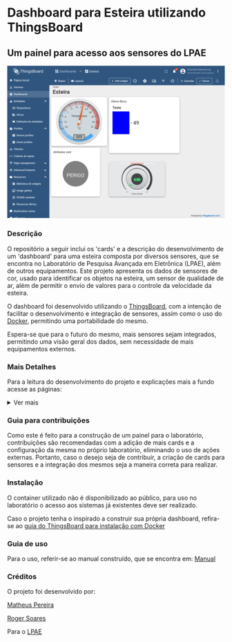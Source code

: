 # Dashboard para Esteira utilizando ThingsBoard

## Um painel para acesso aos sensores do LPAE

<img src="https://github.com/sooarees/Dashboard-ThingsBoard/blob/main/Imagens/DashboardThingsboard.png" alt="Aparência do Dashboard"/>

### Descrição

O repositório a seguir inclui os 'cards' e a descrição do desenvolvimento de um 'dashboard' para uma esteira composta por diversos sensores, que se encontra no Laboratório de Pesquisa Avançada em Eletrônica (LPAE), além de outros equipamentos. Este projeto apresenta os dados de sensores de cor, usado para identificar os objetos na esteira, um sensor de qualidade de ar, além de permitir o envio de valores para o controle da velocidade da esteira.

O dashboard foi desenvolvido utilizando o [ThingsBoard](https://thingsboard.io/), com a intenção de facilitar o desenvolvimento e integração de sensores, assim como o uso do [Docker](https://www.docker.com/), permitindo uma portabilidade do mesmo.

Espera-se que para o futuro do mesmo, mais sensores sejam integrados, permitindo uma visão geral dos dados, sem necessidade de mais equipamentos externos.

### Mais Detalhes

Para a leitura do desenvolvimento do projeto e explicações mais a fundo acesse as páginas:
<details>
<summary>
Ver mais
</summary>
  
* [Intenção]()
* [Implementação](https://github.com/sooarees/Dashboard-ThingsBoard/blob/main/Implementa%C3%A7%C3%A3o.md)
* [Manual](https://github.com/sooarees/Dashboard-ThingsBoard/blob/main/Manual.md)
* [Cards](https://github.com/sooarees/Dashboard-ThingsBoard/blob/main/Cards.md)
  
</details>

### Guia para contribuições

Como este é feito para a construção de um painel para o laboratório, contribuições são recomendadas com a adição de mais cards e a configuração da mesma no próprio laboratório, eliminando o uso de ações externas. Portanto, caso o desejo seja de contribuir, a criação de cards para sensores e a integração dos mesmos seja a maneira correta para realizar.

### Instalação

O container utilizado não é disponibilizado ao público, para uso no laboratório o acesso aos sistemas já existentes deve ser realizado.

Caso o projeto tenha o inspirado a construir sua própria dashboard, refira-se ao [guia do ThingsBoard para instalação com Docker](https://thingsboard.io/docs/user-guide/install/docker/)

### Guia de uso

Para o uso, referir-se ao manual construído, que se encontra em: [Manual](https://github.com/sooarees/Dashboard-ThingsBoard/blob/main/Manual.md)

### Créditos

O projeto foi desenvolvido por:

[Matheus Pereira](https://github.com/matheusp1506)

[Roger Soares](https://github.com/sooarees)

Para o [LPAE](https://github.com/LPAE)
